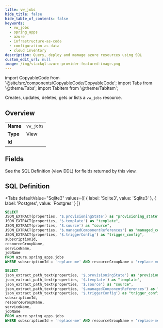 ```yaml
--- 
title: vw_jobs
hide_title: false
hide_table_of_contents: false
keywords:
  - vw_jobs
  - spring_apps
  - azure
  - infrastructure-as-code
  - configuration-as-data
  - cloud inventory
description: Query, deploy and manage azure resources using SQL
custom_edit_url: null
image: /img/stackql-azure-provider-featured-image.png
---
```


import CopyableCode from '@site/src/components/CopyableCode/CopyableCode';
import Tabs from '@theme/Tabs';
import TabItem from '@theme/TabItem';

Creates, updates, deletes, gets or lists a <code>vw_jobs</code> resource.

## Overview
<table><tbody>
<tr><td><b>Name</b></td><td><code>vw_jobs</code></td></tr>
<tr><td><b>Type</b></td><td>View</td></tr>
<tr><td><b>Id</b></td><td><CopyableCode code="azure.spring_apps.vw_jobs" /></td></tr>
</tbody></table>

## Fields

See the SQL Definition (view DDL) for fields returned by this view.

## SQL Definition

<Tabs
defaultValue="Sqlite3"
values={[
{ label: 'Sqlite3', value: 'Sqlite3' },
{ label: 'Postgres', value: 'Postgres' }
]}
>
<TabItem value="Sqlite3">

```sql
SELECT
JSON_EXTRACT(properties, '$.provisioningState') as "provisioning_state",
JSON_EXTRACT(properties, '$.template') as "template",
JSON_EXTRACT(properties, '$.source') as "source",
JSON_EXTRACT(properties, '$.managedComponentReferences') as "managed_component_references",
JSON_EXTRACT(properties, '$.triggerConfig') as "trigger_config",
subscriptionId,
resourceGroupName,
serviceName,
jobName
FROM azure.spring_apps.jobs
WHERE subscriptionId = 'replace-me' AND resourceGroupName = 'replace-me' AND serviceName = 'replace-me';
```

</TabItem>
<TabItem value="Postgres">

```sql
SELECT
json_extract_path_text(properties, '$.provisioningState') as "provisioning_state",
json_extract_path_text(properties, '$.template') as "template",
json_extract_path_text(properties, '$.source') as "source",
json_extract_path_text(properties, '$.managedComponentReferences') as "managed_component_references",
json_extract_path_text(properties, '$.triggerConfig') as "trigger_config",
subscriptionId,
resourceGroupName,
serviceName,
jobName
FROM azure.spring_apps.jobs
WHERE subscriptionId = 'replace-me' AND resourceGroupName = 'replace-me' AND serviceName = 'replace-me';
```

</TabItem>
</Tabs>
